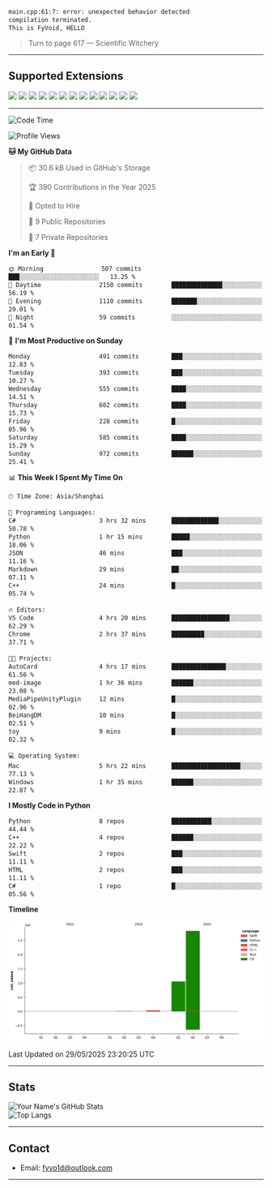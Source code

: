 ```
main.cpp:61:7: error: unexpected behavior detected
compilation terminated.
This is FyVoid, HELLO
```

> Turn to page 617 — Scientific Witchery

---

## Supported Extensions

<p align="left">
  <img src="https://cdn.jsdelivr.net/gh/devicons/devicon/icons/cplusplus/cplusplus-original.svg" height="40" />
  <img src="https://cdn.jsdelivr.net/gh/devicons/devicon/icons/csharp/csharp-original.svg" height="40" />
  <img src="https://cdn.jsdelivr.net/gh/devicons/devicon/icons/python/python-original.svg" height="40" />
  <img src="https://cdn.jsdelivr.net/gh/devicons/devicon/icons/swift/swift-original.svg" height="40" />
  <img src="https://cdn.jsdelivr.net/gh/devicons/devicon/icons/git/git-original.svg" height="40" />
  <img src="https://cdn.jsdelivr.net/gh/devicons/devicon/icons/docker/docker-original.svg" height="40" />
  <img src="https://cdn.jsdelivr.net/gh/devicons/devicon/icons/vscode/vscode-original.svg" height="40" />
  <img src="https://www.vulkan.org/user/themes/vulkan/images/logo/vulkan-logo.svg" height="40" />
  <img src="https://cdn.jsdelivr.net/gh/devicons/devicon/icons/opengl/opengl-original.svg" height="40" />
  <img src="https://cdn.jsdelivr.net/gh/devicons/devicon/icons/pytorch/pytorch-original.svg" height="40" />
  <img src="https://cdn.jsdelivr.net/gh/devicons/devicon/icons/unity/unity-original.svg" height="40" />
  <img src="https://cdn.jsdelivr.net/gh/devicons/devicon/icons/unrealengine/unrealengine-original.svg" height="40" />
  <img src="https://cdn.jsdelivr.net/gh/devicons/devicon/icons/cmake/cmake-original.svg" height="40" />
</p>


---

<!--START_SECTION:waka-->
![Code Time](http://img.shields.io/badge/Code%20Time-150%20hrs%2041%20mins-blue)

![Profile Views](http://img.shields.io/badge/Profile%20Views-12-blue)

**🐱 My GitHub Data** 

> 📦 30.6 kB Used in GitHub's Storage 
 > 
> 🏆 390 Contributions in the Year 2025
 > 
> 💼 Opted to Hire
 > 
> 📜 9 Public Repositories 
 > 
> 🔑 7 Private Repositories 
 > 
**I'm an Early 🐤** 

```text
🌞 Morning                507 commits         ███░░░░░░░░░░░░░░░░░░░░░░   13.25 % 
🌆 Daytime                2150 commits        ██████████████░░░░░░░░░░░   56.19 % 
🌃 Evening                1110 commits        ███████░░░░░░░░░░░░░░░░░░   29.01 % 
🌙 Night                  59 commits          ░░░░░░░░░░░░░░░░░░░░░░░░░   01.54 % 
```
📅 **I'm Most Productive on Sunday** 

```text
Monday                   491 commits         ███░░░░░░░░░░░░░░░░░░░░░░   12.83 % 
Tuesday                  393 commits         ███░░░░░░░░░░░░░░░░░░░░░░   10.27 % 
Wednesday                555 commits         ████░░░░░░░░░░░░░░░░░░░░░   14.51 % 
Thursday                 602 commits         ████░░░░░░░░░░░░░░░░░░░░░   15.73 % 
Friday                   228 commits         █░░░░░░░░░░░░░░░░░░░░░░░░   05.96 % 
Saturday                 585 commits         ████░░░░░░░░░░░░░░░░░░░░░   15.29 % 
Sunday                   972 commits         ██████░░░░░░░░░░░░░░░░░░░   25.41 % 
```


📊 **This Week I Spent My Time On** 

```text
🕑︎ Time Zone: Asia/Shanghai

💬 Programming Languages: 
C#                       3 hrs 32 mins       █████████████░░░░░░░░░░░░   50.78 % 
Python                   1 hr 15 mins        █████░░░░░░░░░░░░░░░░░░░░   18.06 % 
JSON                     46 mins             ███░░░░░░░░░░░░░░░░░░░░░░   11.16 % 
Markdown                 29 mins             ██░░░░░░░░░░░░░░░░░░░░░░░   07.11 % 
C++                      24 mins             █░░░░░░░░░░░░░░░░░░░░░░░░   05.74 % 

🔥 Editors: 
VS Code                  4 hrs 20 mins       ████████████████░░░░░░░░░   62.29 % 
Chrome                   2 hrs 37 mins       █████████░░░░░░░░░░░░░░░░   37.71 % 

🐱‍💻 Projects: 
AutoCard                 4 hrs 17 mins       ███████████████░░░░░░░░░░   61.56 % 
med-image                1 hr 36 mins        ██████░░░░░░░░░░░░░░░░░░░   23.08 % 
MediaPipeUnityPlugin     12 mins             █░░░░░░░░░░░░░░░░░░░░░░░░   02.96 % 
BeiHangDM                10 mins             █░░░░░░░░░░░░░░░░░░░░░░░░   02.51 % 
toy                      9 mins              █░░░░░░░░░░░░░░░░░░░░░░░░   02.32 % 

💻 Operating System: 
Mac                      5 hrs 22 mins       ███████████████████░░░░░░   77.13 % 
Windows                  1 hr 35 mins        ██████░░░░░░░░░░░░░░░░░░░   22.87 % 
```

**I Mostly Code in Python** 

```text
Python                   8 repos             ███████████░░░░░░░░░░░░░░   44.44 % 
C++                      4 repos             ██████░░░░░░░░░░░░░░░░░░░   22.22 % 
Swift                    2 repos             ███░░░░░░░░░░░░░░░░░░░░░░   11.11 % 
HTML                     2 repos             ███░░░░░░░░░░░░░░░░░░░░░░   11.11 % 
C#                       1 repo              █░░░░░░░░░░░░░░░░░░░░░░░░   05.56 % 
```



**Timeline**

![Lines of Code chart](https://raw.githubusercontent.com/FyVoid/FyVoid/main/assets/bar_graph.png)


 Last Updated on 29/05/2025 23:20:25 UTC
<!--END_SECTION:waka-->

---

## Stats

![Your Name's GitHub Stats](https://github-readme-stats.vercel.app/api?username=fyvoid&show_icons=true&theme=tokyonight)  
![Top Langs](https://github-readme-stats.vercel.app/api/top-langs/?username=fyvoid&layout=compact&theme=tokyonight)

---

## Contact

- Email: [fyvo1d@outlook.com](fyvo1d@outlook.com)  

---
